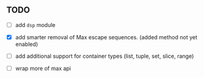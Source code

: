 ## TODO

- [ ] add `dsp` module

- [x] add smarter removal of Max escape sequences. (added method not yet enabled)

- [ ] add additional support for container types (list, tuple, set, slice, range)

- [ ] wrap more of max api

